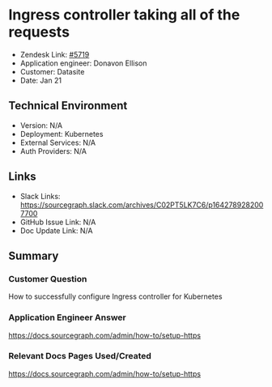 
# Ingress controller taking all of the requests

- Zendesk Link: [#5719](https://sourcegraph.zendesk.com/agent/tickets/5719)
- Application engineer: Donavon Ellison
- Customer: Datasite 
- Date: Jan 21

## Technical Environment
- Version: ​N/A
- Deployment: Kubernetes 
- External Services: N/A
- Auth Providers: N/A


## Links
<!-- Data for application engineer manual entry -->
- Slack Links: https://sourcegraph.slack.com/archives/C02PT5LK7C6/p1642789282007700
- GitHub Issue Link: N/A
- Doc Update Link: N/A

## Summary
### Customer Question
How to successfully configure Ingress controller for Kubernetes 
### Application Engineer Answer
https://docs.sourcegraph.com/admin/how-to/setup-https
### Relevant Docs Pages Used/Created
https://docs.sourcegraph.com/admin/how-to/setup-https
